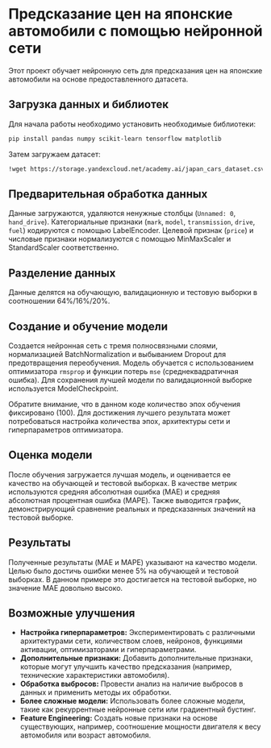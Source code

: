 # Предсказание цен на японские автомобили с помощью нейронной сети

Этот проект обучает нейронную сеть для предсказания цен на японские автомобили на основе предоставленного датасета.

## Загрузка данных и библиотек

Для начала работы необходимо установить необходимые библиотеки:

```bash
pip install pandas numpy scikit-learn tensorflow matplotlib
```

Затем загружаем датасет:

```bash
!wget https://storage.yandexcloud.net/academy.ai/japan_cars_dataset.csv
```

## Предварительная обработка данных

Данные загружаются, удаляются ненужные столбцы (`Unnamed: 0`, `hand_drive`).  Категориальные признаки (`mark`, `model`, `transmission`, `drive`, `fuel`) кодируются с помощью LabelEncoder.  Целевой признак (`price`) и числовые признаки нормализуются с помощью MinMaxScaler и StandardScaler соответственно.


## Разделение данных

Данные делятся на обучающую, валидационную и тестовую выборки в соотношении 64%/16%/20%.


## Создание и обучение модели

Создается нейронная сеть с тремя полносвязными слоями, нормализацией BatchNormalization и выбыванием Dropout для предотвращения переобучения.  Модель обучается с использованием оптимизатора `rmsprop` и функции потерь `mse` (среднеквадратичная ошибка).  Для сохранения лучшей модели по валидационной выборке используется ModelCheckpoint.

Обратите внимание, что в данном коде количество эпох обучения фиксировано (100). Для достижения лучшего результата может потребоваться настройка количества эпох, архитектуры сети и гиперпараметров оптимизатора.

## Оценка модели

После обучения загружается лучшая модель, и оценивается ее качество на обучающей и тестовой выборках.  В качестве метрик используются средняя абсолютная ошибка (MAE) и средняя абсолютная процентная ошибка (MAPE).  Также выводится график, демонстрирующий сравнение реальных и предсказанных значений на тестовой выборке.


## Результаты

Полученные результаты (MAE и MAPE) указывают на качество модели.  Целью было достичь ошибки менее 5% на обучающей и тестовой выборках.  В данном примере это достигается на тестовой выборке, но значение MAE довольно высоко.

## Возможные улучшения

* **Настройка гиперпараметров:**  Экспериментировать с различными архитектурами сети, количеством слоев, нейронов, функциями активации, оптимизаторами и гиперпараметрами.
* **Дополнительные признаки:**  Добавить дополнительные признаки, которые могут улучшить качество предсказания (например, технические характеристики автомобиля).
* **Обработка выбросов:**  Провести анализ на наличие выбросов в данных и применить методы их обработки.
* **Более сложные модели:**  Использовать более сложные модели, такие как рекуррентные нейронные сети или градиентный бустинг.
* **Feature Engineering:** Создать новые признаки на основе существующих, например, соотношение мощности двигателя к весу автомобиля или возраст автомобиля.
